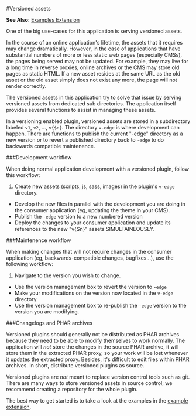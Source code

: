 #Versioned assets

**See Also:** [Examples Extension](https://github.com/EurActiv/VSAC-Examples)

One of the big use-cases for this application is serving versioned assets.

In the course of an online application's lifetime, the assets that it requires may change dramatically. However, in the case of applications that have substantial numbers of more or less static web pages (especially CMSs), the pages being served may not be updated. For example, they may live for a long time in reverse proxies, online archives or the CMS may store old pages as static HTML. If a new asset resides at the same URL as the old asset or the old asset simply does not exist any more, the page will not render correctly.

The versioned assets in this application try to solve that issue by serving versioned assets from dedicated sub directories. The application itself provides several functions to assist in managing these assets.

In a versioning enabled plugin, versioned assets are stored in a subdirectory labeled `v1`, `v2`, ..., `v{$n}`. The directory `v-edge` is where development can happen. There are functions to publish the current "-edge" directory as a new version or to revert a published directory back to `-edge` to do backwards compatible maintenence.

###Development workflow

When doing normal application development with a versioned plugin, follow this
workflow:

  1. Create new assets (scripts, js, sass, images) in the plugin's `v-edge` directory.
  *  Develop the new files in parallel with the development you are doing in the consumer application (eg, updating the theme in your CMS).
  * Publish the `-edge` version to a new numbered version
  * Deploy the changes to your consumer application and update its references to the new "v{$n}" assets SIMULTAINEOUSLY.

###Maintenence workflow

When making changes that will not require changes in the consumer application (eg, backwards-compatible changes, bugfixes...), use the following workflow:

  1. Navigate to the version you wish to change.
  *  Use the version management box to revert the version to `-edge`
  *  Make your modifications on the version now located in the `v-edge` directory
  *  Use the version management box to re-publish the `-edge` version to the version you are modifying.


###Changelogs and PHAR archives

Versioned plugins should generally not be distributed as PHAR archives because they need to be able to modify themselves to work normally.  The application will _not_ store the changes in the source PHAR archive, it will store them in the extracted PHAR proxy, so your work will be lost whenever it updates the extracted proxy.  Besides, it's difficult to edit files within PHAR archives. In short, distribute versioned plugins as source.

Versioned plugins are _not_ meant to replace version control tools such as git.  There are many ways to store versioned assets in source control; we recommend creating a repository for the whole plugin.

The best way to get started is to take a look at the examples in the [example extension](https://github.com/EurActiv/VSAC-Examples).


